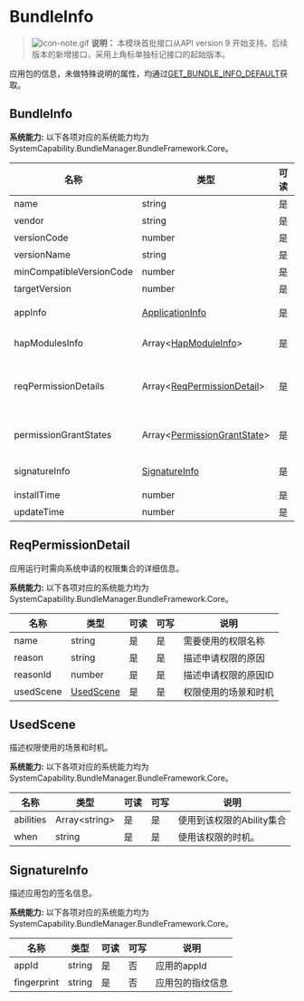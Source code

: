 # BundleInfo
> ![icon-note.gif](public_sys-resources/icon-note.gif) **说明：**
> 本模块首批接口从API version 9 开始支持。后续版本的新增接口，采用上角标单独标记接口的起始版本。

应用包的信息，未做特殊说明的属性，均通过[GET_BUNDLE_INFO_DEFAULT](js-apis-bundle-bundleManager)获取。

## BundleInfo

 **系统能力:** 以下各项对应的系统能力均为SystemCapability.BundleManager.BundleFramework.Core。

| 名称                              | 类型                                                         | 可读 | 可写 | 说明                                                         |
| --------------------------------- | ------------------------------------------------------------ | ---- | ---- | ------------------------------------------------------------ |
| name                              | string                                                       | 是   | 否   | 应用包的名称                                               |
| vendor                            | string                                                       | 是   | 否   | 应用包的供应商                                               |
| versionCode                       | number                                                 | 是   | 否   | 应用包的版本号                                               |
| versionName                       | string                                                       | 是   | 否   | 应用包的版本文本描述信息                                     |
| minCompatibleVersionCode          | number                                                       | 是   | 否   | 分布式场景下的应用包兼容的最低版本                           |
| targetVersion                     | number                                                       | 是   | 否   | 该标签标识应用运行目标版本                                |
| appInfo                           | [ApplicationInfo](js-apis-bundleManager-applicationInfo.md)         | 是   | 否   | 应用程序的配置信息，通过传入GET_BUNDLE_INFO_WITH_APPLICATION获取                                           |
| hapModulesInfo                    | Array\<[HapModuleInfo](js-apis-bundleManager-hapModuleInfo.md)>     | 是   | 否   | 模块的配置信息，通过传入GET_BUNDLE_INFO_WITH_HAP_MODULE获取                                                 |
| reqPermissionDetails     | Array\<[ReqPermissionDetail](#reqpermissiondetail)>   | 是   | 否   | 应用运行时需向系统申请的权限集合的详细信息，通过传入GET_BUNDLE_INFO_WITH_REQUESTED_PERMISSION获取|
| permissionGrantStates        | Array\<[PermissionGrantState](js-apis-bundleManager.md#permissiongrantstate)> | 是   | 否   | 申请权限的授予状态，通过传入GET_BUNDLE_INFO_WITH_REQUESTED_PERMISSION获取                     |
| signatureInfo          | [SignatureInfo](#signatureinfo)                                          | 是   | 否   | 应用包的签名信息，通过传入GET_BUNDLE_INFO_WITH_SIGNATURE_INFO获取                                           |
| installTime                       | number                                                       | 是   | 否   | 应用包安装时间                                          |
| updateTime                        | number                                                       | 是   | 否   | 应用包更新时间                                            |


## ReqPermissionDetail

应用运行时需向系统申请的权限集合的详细信息。

 **系统能力:** 以下各项对应的系统能力均为SystemCapability.BundleManager.BundleFramework.Core。

| 名称                  | 类型                    | 可读 | 可写 | 说明                 |
| --------------------- | ----------------------- | ---- | ---- | ---------------------|
| name                  | string                  | 是   | 是   | 需要使用的权限名称   |
| reason                | string                  | 是   | 是   | 描述申请权限的原因   |
| reasonId              | number                  | 是   | 是   | 描述申请权限的原因ID |
| usedScene             | [UsedScene](#usedscene) | 是   | 是   | 权限使用的场景和时机 |



## UsedScene

描述权限使用的场景和时机。

 **系统能力:** 以下各项对应的系统能力均为SystemCapability.BundleManager.BundleFramework.Core。

| 名称      | 类型           | 可读 | 可写 | 说明                        |
| --------- | -------------- | ---- | ---- | --------------------------- |
| abilities | Array\<string> | 是   | 是   | 使用到该权限的Ability集合   |
| when      | string         | 是   | 是   | 使用该权限的时机。          |

## SignatureInfo

描述应用包的签名信息。

 **系统能力:** 以下各项对应的系统能力均为SystemCapability.BundleManager.BundleFramework.Core。

| 名称      | 类型           | 可读 | 可写 | 说明                        |
| --------- | -------------- | ---- | ---- | --------------------------- |
| appId     | string         | 是   | 否   | 应用的appId                 |
|fingerprint| string         | 是   | 否   | 应用包的指纹信息            |

